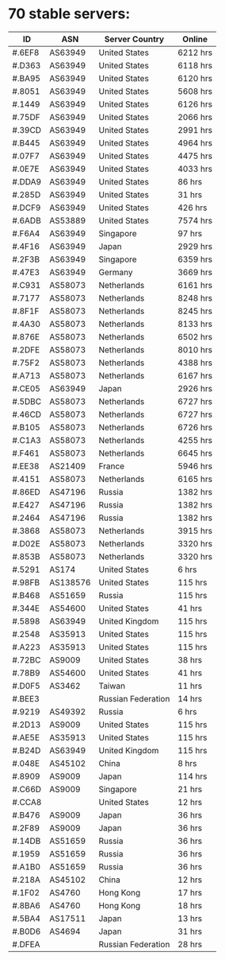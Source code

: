 # 70 stable servers:

| ID | ASN | Server Country | Online |
| ------ | ------ | ------ | ------ |
| #.6EF8 | AS63949 | United States | 6212 hrs |
| #.D363 | AS63949 | United States | 6118 hrs |
| #.BA95 | AS63949 | United States | 6120 hrs |
| #.8051 | AS63949 | United States | 5608 hrs |
| #.1449 | AS63949 | United States | 6126 hrs |
| #.75DF | AS63949 | United States | 2066 hrs |
| #.39CD | AS63949 | United States | 2991 hrs |
| #.B445 | AS63949 | United States | 4964 hrs |
| #.07F7 | AS63949 | United States | 4475 hrs |
| #.0E7E | AS63949 | United States | 4033 hrs |
| #.DDA9 | AS63949 | United States | 86 hrs |
| #.285D | AS63949 | United States | 31 hrs |
| #.DCF9 | AS63949 | United States | 426 hrs |
| #.6ADB | AS53889 | United States | 7574 hrs |
| #.F6A4 | AS63949 | Singapore | 97 hrs |
| #.4F16 | AS63949 | Japan | 2929 hrs |
| #.2F3B | AS63949 | Singapore | 6359 hrs |
| #.47E3 | AS63949 | Germany | 3669 hrs |
| #.C931 | AS58073 | Netherlands | 6161 hrs |
| #.7177 | AS58073 | Netherlands | 8248 hrs |
| #.8F1F | AS58073 | Netherlands | 8245 hrs |
| #.4A30 | AS58073 | Netherlands | 8133 hrs |
| #.876E | AS58073 | Netherlands | 6502 hrs |
| #.2DFE | AS58073 | Netherlands | 8010 hrs |
| #.75F2 | AS58073 | Netherlands | 4388 hrs |
| #.A713 | AS58073 | Netherlands | 6167 hrs |
| #.CE05 | AS63949 | Japan | 2926 hrs |
| #.5DBC | AS58073 | Netherlands | 6727 hrs |
| #.46CD | AS58073 | Netherlands | 6727 hrs |
| #.B105 | AS58073 | Netherlands | 6726 hrs |
| #.C1A3 | AS58073 | Netherlands | 4255 hrs |
| #.F461 | AS58073 | Netherlands | 6645 hrs |
| #.EE38 | AS21409 | France | 5946 hrs |
| #.4151 | AS58073 | Netherlands | 6165 hrs |
| #.86ED | AS47196 | Russia | 1382 hrs |
| #.E427 | AS47196 | Russia | 1382 hrs |
| #.2464 | AS47196 | Russia | 1382 hrs |
| #.3868 | AS58073 | Netherlands | 3915 hrs |
| #.D02E | AS58073 | Netherlands | 3320 hrs |
| #.853B | AS58073 | Netherlands | 3320 hrs |
| #.5291 | AS174 | United States | 6 hrs |
| #.98FB | AS138576 | United States | 115 hrs |
| #.B468 | AS51659 | Russia | 115 hrs |
| #.344E | AS54600 | United States | 41 hrs |
| #.5898 | AS63949 | United Kingdom | 115 hrs |
| #.2548 | AS35913 | United States | 115 hrs |
| #.A223 | AS35913 | United States | 115 hrs |
| #.72BC | AS9009 | United States | 38 hrs |
| #.78B9 | AS54600 | United States | 41 hrs |
| #.D0F5 | AS3462 | Taiwan | 11 hrs |
| #.BEE3 |  | Russian Federation | 14 hrs |
| #.9219 | AS49392 | Russia | 6 hrs |
| #.2D13 | AS9009 | United States | 115 hrs |
| #.AE5E | AS35913 | United States | 115 hrs |
| #.B24D | AS63949 | United Kingdom | 115 hrs |
| #.048E | AS45102 | China | 8 hrs |
| #.8909 | AS9009 | Japan | 114 hrs |
| #.C66D | AS9009 | Singapore | 21 hrs |
| #.CCA8 |  | United States | 12 hrs |
| #.B476 | AS9009 | Japan | 36 hrs |
| #.2F89 | AS9009 | Japan | 36 hrs |
| #.14DB | AS51659 | Russia | 36 hrs |
| #.1959 | AS51659 | Russia | 36 hrs |
| #.A1B0 | AS51659 | Russia | 36 hrs |
| #.218A | AS45102 | China | 12 hrs |
| #.1F02 | AS4760 | Hong Kong | 17 hrs |
| #.8BA6 | AS4760 | Hong Kong | 18 hrs |
| #.5BA4 | AS17511 | Japan | 13 hrs |
| #.B0D6 | AS4694 | Japan | 31 hrs |
| #.DFEA |  | Russian Federation | 28 hrs |


